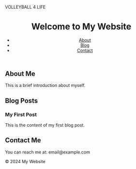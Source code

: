 VOLLEYBALL 4 LIFE

<!DOCTYPE html>
<html lang="en">
<head>
    <meta charset="UTF-8">
    <meta name="viewport" content="width=device-width, initial-scale=1.0">
    <title>My Website</title>
    <link rel="stylesheet" href="styles.css">
</head>
<body>
    <header>
        <h1>Welcome to My Website</h1>
        <nav>
            <ul>
                <li><a href="#about">About</a></li>
                <li><a href="#blog">Blog</a></li>
                <li><a href="#contact">Contact</a></li>
            </ul>
        </nav>
    </header>
    <section id="about">
        <h2>About Me</h2>
        <p>This is a brief introduction about myself.</p>
    </section>
    <section id="blog">
        <h2>Blog Posts</h2>
        <article>
            <h3>My First Post</h3>
            <p>This is the content of my first blog post.</p>
        </article>
    </section>
    <section id="contact">
        <h2>Contact Me</h2>
        <p>You can reach me at: email@example.com</p>
    </section>
    <footer>
        <p>&copy; 2024 My Website</p>
    </footer>
</body>
</html>
